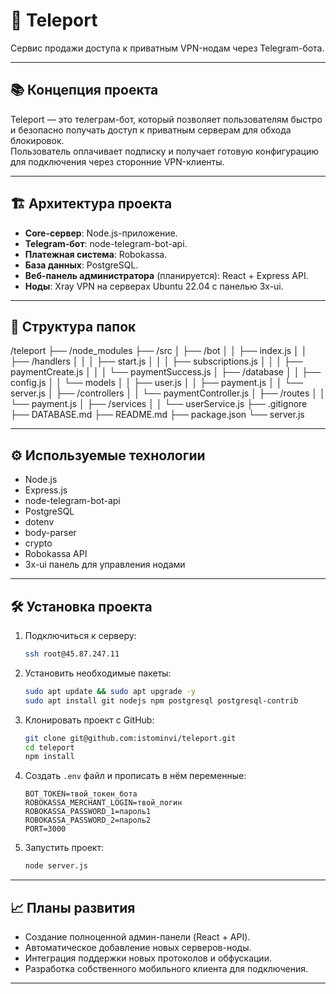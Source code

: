 # 🚀 Teleport

Сервис продажи доступа к приватным VPN-нодам через Telegram-бота.

---

## 📚 Концепция проекта

Teleport — это телеграм-бот, который позволяет пользователям быстро и безопасно получать доступ к приватным серверам для обхода блокировок.  
Пользователь оплачивает подписку и получает готовую конфигурацию для подключения через сторонние VPN-клиенты.

---

## 🏗️ Архитектура проекта

- **Core-сервер**: Node.js-приложение.
- **Telegram-бот**: node-telegram-bot-api.
- **Платежная система**: Robokassa.
- **База данных**: PostgreSQL.
- **Веб-панель администратора** (планируется): React + Express API.
- **Ноды**: Xray VPN на серверах Ubuntu 22.04 с панелью 3x-ui.

---

## 📁 Структура папок

/teleport
├── /node_modules
├── /src
│   ├── /bot
│   │   ├── index.js
│   │   ├── /handlers
│   │   │   ├── start.js
│   │   │   ├── subscriptions.js
│   │   │   ├── paymentCreate.js
│   │   │   └── paymentSuccess.js
│   ├── /database
│   │   ├── config.js
│   │   └── models
│   │       ├── user.js
│   │       ├── payment.js
│   │       └── server.js
│   ├── /controllers
│   │   └── paymentController.js
│   ├── /routes
│   │   └── payment.js
│   ├── /services
│   │   └── userService.js
├── .gitignore
├── DATABASE.md
├── README.md
├── package.json
└── server.js


---

## ⚙️ Используемые технологии

- Node.js
- Express.js
- node-telegram-bot-api
- PostgreSQL
- dotenv
- body-parser
- crypto
- Robokassa API
- 3x-ui панель для управления нодами

---

## 🛠️ Установка проекта

1. Подключиться к серверу:
    ```bash
    ssh root@45.87.247.11
    ```

2. Установить необходимые пакеты:
    ```bash
    sudo apt update && sudo apt upgrade -y
    sudo apt install git nodejs npm postgresql postgresql-contrib
    ```

3. Клонировать проект с GitHub:
    ```bash
    git clone git@github.com:istominvi/teleport.git
    cd teleport
    npm install
    ```

4. Создать `.env` файл и прописать в нём переменные:
    ```
    BOT_TOKEN=твой_токен_бота
    ROBOKASSA_MERCHANT_LOGIN=твой_логин
    ROBOKASSA_PASSWORD_1=пароль1
    ROBOKASSA_PASSWORD_2=пароль2
    PORT=3000
    ```

5. Запустить проект:
    ```bash
    node server.js
    ```

---

## 📈 Планы развития

- Создание полноценной админ-панели (React + API).
- Автоматическое добавление новых серверов-ноды.
- Интеграция поддержки новых протоколов и обфускации.
- Разработка собственного мобильного клиента для подключения.

---
